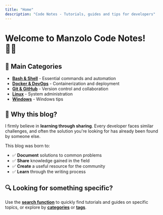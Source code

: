 ```yaml
---
title: "Home"
description: "Code Notes - Tutorials, guides and tips for developers"
---
```


# Welcome to Manzolo Code Notes! 👨‍💻

## 📖 Main Categories

- **[Bash & Shell](/categories/bash/)** - Essential commands and automation
- **[Docker & DevOps](/categories/docker/)** - Containerization and deployment  
- **[Git & GitHub](/categories/git/)** - Version control and collaboration
- **[Linux](/categories/linux/)** - System administration
- **[Windows](/categories/windows/)** - Windows tips

## 🎨 Why this blog?

I firmly believe in **learning through sharing**. Every developer faces similar challenges, and often the solution you're looking for has already been found by someone else.

This blog was born to:
- ✅ **Document** solutions to common problems
- ✅ **Share** knowledge gained in the field  
- ✅ **Create** a useful resource for the community
- ✅ **Learn** through the writing process

## 🔍 Looking for something specific?

Use the [**search function**](/search/) to quickly find tutorials and guides on specific topics, or explore by [**categories**](/categories/) or [**tags**](/tags/).
